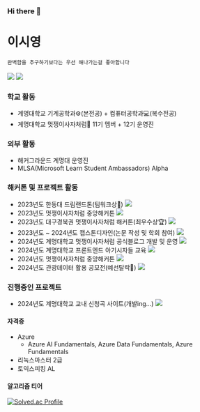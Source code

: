### Hi there 👋

# 이시영
`완벽함을 추구하기보다는 우선 해나가는걸 좋아합니다`<br><br>
<a href="https://dune-fly-aa9.notion.site/69f48ad9bd224d6394f357b2c1731a23?pvs=4"><img src="https://img.shields.io/badge/notion-000000?style=flat-square&logo=notion&logoColor=white" /></a> <a href="https://www.linkedin.com/in/krsy0411/"><img src="https://img.shields.io/badge/linkedin-0A66C2?style=flat-square&logo=linkedin&logoColor=white" /></a>

### 학교 활동
* 계명대학교 기계공학과⚙️(본전공) + 컴퓨터공학과💻(복수전공)
* 계명대학교 멋쟁이사자처럼🦁 11기 멤버 + 12기 운영진

### 외부 활동
* 해커그라운드 계명대 운영진
* MLSA(Microsoft Learn Student Ambassadors) Alpha

### 해커톤 및 프로젝트 활동
* 2023년도 한동대 드림랜드톤(팀워크상👏) <a href="https://github.com/krsy0411/Purple"><img src="https://img.shields.io/badge/github-181717?style=flat-square&logo=github&logoColor=white" /></a>
* 2023년도 멋쟁이사자처럼 중앙해커톤 <a href="https://github.com/layover-ll/client"><img src="https://img.shields.io/badge/github-181717?style=flat-square&logo=github&logoColor=white" /></a>
* 2023년도 대구경북권 멋쟁이사자처럼 해커톤(최우수상🏆) <a href="https://github.com/krsy0411/Mandalart"><img src="https://img.shields.io/badge/github-181717?style=flat-square&logo=github&logoColor=white" /></a>
* 2023년도 ~ 2024년도 캡스톤디자인(논문 작성 및 학회 참여)  <a href="https://github.com/deceit-cat/FE"><img src="https://img.shields.io/badge/github-181717?style=flat-square&logo=github&logoColor=white" /></a>
* 2024년도 계명대학교 멋쟁이사자처럼 공식블로그 개발 및 운영 <a href="https://github.com/LikeLion-BlogWeb/FrontEnd"><img src="https://img.shields.io/badge/github-181717?style=flat-square&logo=github&logoColor=white" /></a>
* 2024년도 계명대학교 프론트엔드 아기시자들 교육 <a href="https://github.com/krsy0411/12thFEStudy"><img src="https://img.shields.io/badge/github-181717?style=flat-square&logo=github&logoColor=white" /></a>
* 2024년도 멋쟁이사자처럼 중앙해커톤 <a href="https://github.com/krsy0411/meetpro-fe"><img src="https://img.shields.io/badge/github-181717?style=flat-square&logo=github&logoColor=white" /></a>
* 2024년도 관광데이터 활용 공모전(예선탈락🥲) <a href="https://github.com/krsy0411/MODALA-FE"><img src="https://img.shields.io/badge/github-181717?style=flat-square&logo=github&logoColor=white" /></a>

### 진행중인 프로젝트
* 2024년도 계명대학교 교내 신청곡 사이트(개발ing...) <a href="https://github.com/KMU-XSpace"><img src="https://img.shields.io/badge/github-181717?style=flat-square&logo=github&logoColor=white" /></a>

#### 자격증
* Azure
  * Azure AI Fundamentals, Azure Data Fundamentals, Azure Fundamentals
* 리눅스마스터 2급
* 토익스피킹 AL

#### 알고리즘 티어
[![Solved.ac Profile](http://mazassumnida.wtf/api/generate_badge?boj=krsy0411)](https://solved.ac/krsy0411)
